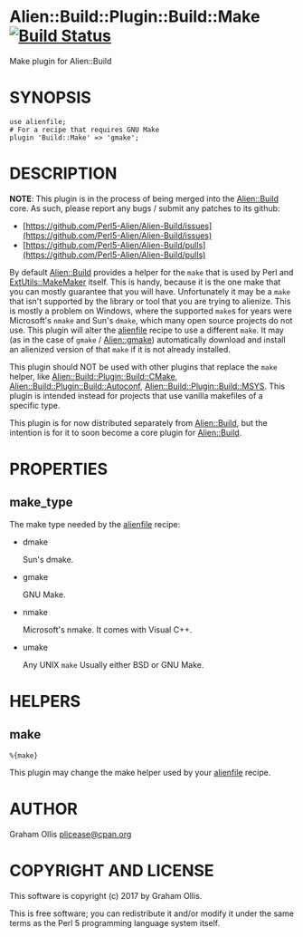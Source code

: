 # Alien::Build::Plugin::Build::Make [![Build Status](https://secure.travis-ci.org/plicease/Alien-Build-Plugin-Build-Make.png)](http://travis-ci.org/plicease/Alien-Build-Plugin-Build-Make)

Make plugin for Alien::Build

# SYNOPSIS

    use alienfile;
    # For a recipe that requires GNU Make
    plugin 'Build::Make' => 'gmake';

# DESCRIPTION

**NOTE**: This plugin is in the process of being merged into the [Alien::Build](https://metacpan.org/pod/Alien::Build) core.  As such, please report any
bugs / submit any patches to its github:

- [https://github.com/Perl5-Alien/Alien-Build/issues](https://github.com/Perl5-Alien/Alien-Build/issues)
- [https://github.com/Perl5-Alien/Alien-Build/pulls](https://github.com/Perl5-Alien/Alien-Build/pulls)

By default [Alien::Build](https://metacpan.org/pod/Alien::Build) provides a helper for the `make` that is used by Perl and [ExtUtils::MakeMaker](https://metacpan.org/pod/ExtUtils::MakeMaker) itself.
This is handy, because it is the one make that you can mostly guarantee that you will have.  Unfortunately it may be
a `make` that isn't supported by the library or tool that you are trying to alienize.  This is mostly a problem on
Windows, where the supported `make`s for years were Microsoft's `nmake` and Sun's `dmake`, which many open source
projects do not use.  This plugin will alter the [alienfile](https://metacpan.org/pod/alienfile) recipe to use a different `make`.  It may (as in the
case of `gmake` / [Alien::gmake](https://metacpan.org/pod/Alien::gmake)) automatically download and install an alienized version of that `make` if it
is not already installed.

This plugin should NOT be used with other plugins that replace the `make` helper, like 
[Alien::Build::Plugin::Build::CMake](https://metacpan.org/pod/Alien::Build::Plugin::Build::CMake), [Alien::Build::Plugin::Build::Autoconf](https://metacpan.org/pod/Alien::Build::Plugin::Build::Autoconf), 
[Alien::Build::Plugin::Build::MSYS](https://metacpan.org/pod/Alien::Build::Plugin::Build::MSYS).  This plugin is intended instead for projects that use vanilla makefiles of
a specific type.

This plugin is for now distributed separately from [Alien::Build](https://metacpan.org/pod/Alien::Build), but the intention is for it to soon become
a core plugin for [Alien::Build](https://metacpan.org/pod/Alien::Build).

# PROPERTIES

## make\_type

The make type needed by the [alienfile](https://metacpan.org/pod/alienfile) recipe:

- dmake

    Sun's dmake.

- gmake

    GNU Make.

- nmake

    Microsoft's nmake.  It comes with Visual C++.

- umake

    Any UNIX `make`  Usually either BSD or GNU Make.

# HELPERS

## make

    %{make}

This plugin may change the make helper used by your [alienfile](https://metacpan.org/pod/alienfile) recipe.

# AUTHOR

Graham Ollis <plicease@cpan.org>

# COPYRIGHT AND LICENSE

This software is copyright (c) 2017 by Graham Ollis.

This is free software; you can redistribute it and/or modify it under
the same terms as the Perl 5 programming language system itself.
